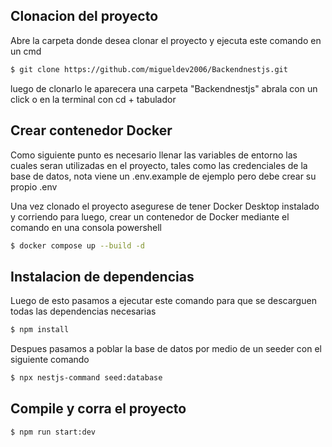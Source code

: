 ## Clonacion del proyecto

Abre la carpeta donde desea clonar el proyecto y ejecuta este comando en un cmd

```bash
$ git clone https://github.com/migueldev2006/Backendnestjs.git
```
luego de clonarlo le aparecera una carpeta "Backendnestjs" abrala con un click o en la terminal con cd + tabulador

## Crear contenedor Docker

Como siguiente punto es necesario llenar las variables de entorno las cuales seran utilizadas en el proyecto, tales como las credenciales de la base de datos, nota viene un .env.example de ejemplo pero debe crear su propio .env

Una vez clonado el proyecto asegurese de tener Docker Desktop instalado y corriendo para luego, crear un contenedor de Docker mediante el comando en una consola powershell

```bash
$ docker compose up --build -d
```

## Instalacion de dependencias 

Luego de esto pasamos a ejecutar este comando para que se descarguen todas las dependencias necesarias 

```bash
$ npm install
```

Despues pasamos a poblar la base de datos por medio de un seeder con el siguiente comando 

```bash
$ npx nestjs-command seed:database
```

## Compile y corra el proyecto

```bash
$ npm run start:dev
```
